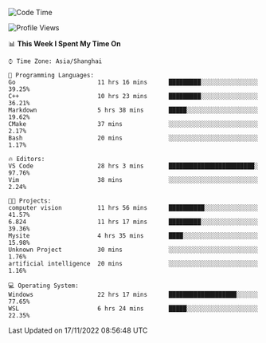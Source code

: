 <!--START_SECTION:waka-->
![Code Time](http://img.shields.io/badge/Code%20Time-352%20hrs%2022%20mins-blue)

![Profile Views](http://img.shields.io/badge/Profile%20Views-2-blue)

📊 **This Week I Spent My Time On** 

```text
⌚︎ Time Zone: Asia/Shanghai

💬 Programming Languages: 
Go                       11 hrs 16 mins      █████████░░░░░░░░░░░░░░░░   39.25% 
C++                      10 hrs 23 mins      █████████░░░░░░░░░░░░░░░░   36.21% 
Markdown                 5 hrs 38 mins       █████░░░░░░░░░░░░░░░░░░░░   19.62% 
CMake                    37 mins             ░░░░░░░░░░░░░░░░░░░░░░░░░   2.17% 
Bash                     20 mins             ░░░░░░░░░░░░░░░░░░░░░░░░░   1.17%

🔥 Editors: 
VS Code                  28 hrs 3 mins       ████████████████████████░   97.76% 
Vim                      38 mins             ░░░░░░░░░░░░░░░░░░░░░░░░░   2.24%

🐱‍💻 Projects: 
computer vision          11 hrs 56 mins      ██████████░░░░░░░░░░░░░░░   41.57% 
6.824                    11 hrs 17 mins      █████████░░░░░░░░░░░░░░░░   39.36% 
Mysite                   4 hrs 35 mins       ████░░░░░░░░░░░░░░░░░░░░░   15.98% 
Unknown Project          30 mins             ░░░░░░░░░░░░░░░░░░░░░░░░░   1.76% 
artificial intelligence  20 mins             ░░░░░░░░░░░░░░░░░░░░░░░░░   1.16%

💻 Operating System: 
Windows                  22 hrs 17 mins      ███████████████████░░░░░░   77.65% 
WSL                      6 hrs 24 mins       █████░░░░░░░░░░░░░░░░░░░░   22.35%

```


 Last Updated on 17/11/2022 08:56:48 UTC
<!--END_SECTION:waka-->